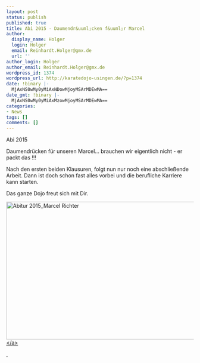 ```yaml
---
layout: post
status: publish
published: true
title: Abi 2015 - Daumendr&uuml;cken f&uuml;r Marcel
author:
  display_name: Holger
  login: Holger
  email: Reinhardt.Holger@gmx.de
  url: ''
author_login: Holger
author_email: Reinhardt.Holger@gmx.de
wordpress_id: 1374
wordpress_url: http://karatedojo-usingen.de/?p=1374
date: !binary |-
  MjAxNS0wMy0yMiAxNDowMjoyMSArMDEwMA==
date_gmt: !binary |-
  MjAxNS0wMy0yMiAxMzowMjoyMSArMDEwMA==
categories:
- News
tags: []
comments: []
---
```

<p>Abi 2015</p>
<p>Daumendr&uuml;cken f&uuml;r unseren Marcel... brauchen wir eigentlich nicht - er packt das !!!</p>
<p>Nach den ersten beiden Klausuren, folgt nun nur noch eine abschlie&szlig;ende Arbeit. Dann ist doch schon fast alles vorbei und die berufliche Karriere kann starten.</p>
<p>Das ganze Dojo freut sich mit Dir.</p>
<p><a href="http:&#47;&#47;karatedojo-usingen.de&#47;2015&#47;03&#47;22&#47;abi-2015-daumendruecken-fuer-marcel&#47;abitur-2015_marcel-richter&#47;" rel="attachment wp-att-1375"><img class="aligncenter size-large wp-image-1375" src="http:&#47;&#47;karatedojo-usingen.de&#47;wp-content&#47;uploads&#47;2015&#47;03&#47;Abitur-2015_Marcel-Richter-1024x676.jpg" alt="Abitur 2015_Marcel Richter" width="560" height="369" &#47;><&#47;a></p>
<p>&nbsp;</p>
